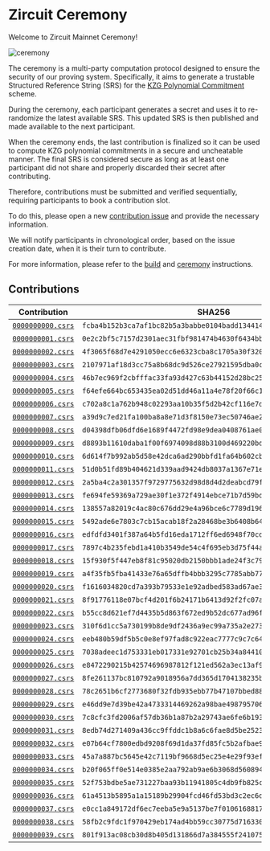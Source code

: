 # Zircuit Ceremony

Welcome to Zircuit Mainnet Ceremony!

![ceremony](https://camo.githubusercontent.com/aece4fbcf5ca7eb74bceadad7449ad9e812f5d5e2c994dc3af5cec31ac1f2294/68747470733a2f2f63646e2e70726f642e776562736974652d66696c65732e636f6d2f3635326463373730313639343233653136616334613764612f3636363231616664353232306666636566646336323061665f6b7a67253230636572656d6f6e792e706e67)

The ceremony is a multi-party computation protocol designed to ensure the security of our proving system. Specifically, it aims to generate a trustable Structured Reference String (SRS) for the [KZG Polynomial Commitment](https://www.iacr.org/archive/asiacrypt2010/6477178/6477178.pdf) scheme.

During the ceremony, each participant generates a secret and uses it to re-randomize the latest available SRS. This updated SRS is then published and made available to the next participant.

When the ceremony ends, the last contribution is finalized so it can be used to compute KZG polynomial commitments in a secure and uncheatable manner. The final SRS is considered secure as long as at least one participant did not share and properly discarded their secret after contributing.

Therefore, contributions must be submitted and verified sequentially, requiring participants to book a contribution slot.

To do this, please open a new [contribution issue](https://github.com/zircuit-labs/ceremony/issues/new?assignees=&labels=contribution&projects=&template=0_contribution.md&title=New+Contribution) and provide the necessary information. 

We will notify participants in chronological order, based on the issue creation date, when it is their turn to contribute.

For more information, please refer to the [build](/docs/build.md) and [ceremony](/docs/ceremony.md#overview) instructions.

## Contributions

| Contribution | SHA256 | Issue |
|:-:|:-:|:-:|
| [`0000000000.csrs`](https://mainnet-ceremony.s3.amazonaws.com/valid/0000000000.csrs)    | `fcba4b152b3ca7af1bc82b5a3babbe0104badd134414578e7824edb12c650c12`   | [#1](https://github.com/zircuit-labs/ceremony/issues/1)   |
| [`0000000001.csrs`](https://mainnet-ceremony.s3.amazonaws.com/valid/0000000001.csrs)    | `0e2c2bf5c7157d2301aec31fbf981474b4630f6434bb147ba0c1855d632fa111`   | [#2](https://github.com/zircuit-labs/ceremony/issues/2)   |
| [`0000000002.csrs`](https://mainnet-ceremony.s3.amazonaws.com/valid/0000000002.csrs)    | `4f3065f68d7e4291050ecc6e6323cba8c1705a30f320fbbfcece3d1cb1f85dca`   | [#9](https://github.com/zircuit-labs/ceremony/issues/9)   |
| [`0000000003.csrs`](https://mainnet-ceremony.s3.amazonaws.com/valid/0000000003.csrs)    | `2107971af18d3cc75a8b68dc9d526ce27921595dba0c6bdcbeda4975cfb63f8b`   | [#4](https://github.com/zircuit-labs/ceremony/issues/4)   |
| [`0000000004.csrs`](https://mainnet-ceremony.s3.amazonaws.com/valid/0000000004.csrs)    | `46b7ec969f2cbfffac33fa93d427c63b44152d28bc25452ff21e71b99a5e30fa`   | [#5](https://github.com/zircuit-labs/ceremony/issues/5)   |
| [`0000000005.csrs`](https://mainnet-ceremony.s3.amazonaws.com/valid/0000000005.csrs)    | `f64efe664bc653435ea02d51dd46a11a4e78f20f66c1ef972a6cc457f8da96c2`   | [#6](https://github.com/zircuit-labs/ceremony/issues/6)   |
| [`0000000006.csrs`](https://mainnet-ceremony.s3.amazonaws.com/valid/0000000006.csrs)    | `c702a8c1a762b948c02293aa10b35f5d2b42cf116e7da119c378d45dd0b7d507`   | [#15](https://github.com/zircuit-labs/ceremony/issues/15)   |
| [`0000000007.csrs`](https://mainnet-ceremony.s3.amazonaws.com/valid/0000000007.csrs)    | `a39d9c7ed21fa100ba8a8e71d3f8150e73ec50746ae2177ed6472cba190333c7`   | [#7](https://github.com/zircuit-labs/ceremony/issues/7)   |
| [`0000000008.csrs`](https://mainnet-ceremony.s3.amazonaws.com/valid/0000000008.csrs)    | `d04398dfb06dfd6e1689f4472fd98e9dea0408761ae01bb339091e4e69947881`   | [#14](https://github.com/zircuit-labs/ceremony/issues/14)   |
| [`0000000009.csrs`](https://mainnet-ceremony.s3.amazonaws.com/valid/0000000009.csrs)    | `d8893b11610daba1f00f6974098d88b3100d469220bdeed9fbf057dde90c42c8`   | [#16](https://github.com/zircuit-labs/ceremony/issues/16)   |
| [`0000000010.csrs`](https://mainnet-ceremony.s3.amazonaws.com/valid/0000000010.csrs)    | `6d614f7b992ab5d58e42dca6ad290bbfd1fa64b602cbc3a648a82c202cfbf73f`   | [#11](https://github.com/zircuit-labs/ceremony/issues/11)   |
| [`0000000011.csrs`](https://mainnet-ceremony.s3.amazonaws.com/valid/0000000011.csrs)    | `51d0b51fd89b404621d339aad9424db8037a1367e71e8c49bdcd0e827d475f33`   | [#17](https://github.com/zircuit-labs/ceremony/issues/17)   |
| [`0000000012.csrs`](https://mainnet-ceremony.s3.amazonaws.com/valid/0000000012.csrs)    | `2a5ba4c2a301357f9729775632d98d8d4d2deabcd79f5fea8bff8e6584e9f630`   | [#18](https://github.com/zircuit-labs/ceremony/issues/18)   |
| [`0000000013.csrs`](https://mainnet-ceremony.s3.amazonaws.com/valid/0000000013.csrs)    | `fe694fe59369a729ae30f1e372f4914ebce71b7d59bd530fd52e66e9a8da1108`   | [#19](https://github.com/zircuit-labs/ceremony/issues/19)   |
| [`0000000014.csrs`](https://mainnet-ceremony.s3.amazonaws.com/valid/0000000014.csrs)    | `138557a82019c4ac80c676dd29e4a96bce6c7789d196d4177a46794db5d9ff46`   | [#23](https://github.com/zircuit-labs/ceremony/issues/23)   |
| [`0000000015.csrs`](https://mainnet-ceremony.s3.amazonaws.com/valid/0000000015.csrs)    | `5492ade6e7803c7cb15acab18f2a28468be3b6408b6489edce193023c6253381`   | [#25](https://github.com/zircuit-labs/ceremony/issues/25)   |
| [`0000000016.csrs`](https://mainnet-ceremony.s3.amazonaws.com/valid/0000000016.csrs)    | `edfdfd3401f387a64b5fd16eda1712ff6ed6948f70cd6909b9210b4cb7d66b24`   | [#29](https://github.com/zircuit-labs/ceremony/issues/29)   |
| [`0000000017.csrs`](https://mainnet-ceremony.s3.amazonaws.com/valid/0000000017.csrs)    | `7897c4b235febd1a410b3549de54c4f695eb3d75f44aa0705a09c37e8ea81c45`   | [#30](https://github.com/zircuit-labs/ceremony/issues/30)   |
| [`0000000018.csrs`](https://mainnet-ceremony.s3.amazonaws.com/valid/0000000018.csrs)    | `15f930f5f447eb8f81c95020db2150bbb1ade24f3c791d9ca5daa9569ecc11aa`   | [#98](https://github.com/zircuit-labs/ceremony/issues/98)   |
| [`0000000019.csrs`](https://mainnet-ceremony.s3.amazonaws.com/valid/0000000019.csrs)    | `a4f35fb5fba41433e76a65dffb4bbb3295c7785abb77ad2c465aef364f3b4ee8`   | [#33](https://github.com/zircuit-labs/ceremony/issues/33)   |
| [`0000000020.csrs`](https://mainnet-ceremony.s3.amazonaws.com/valid/0000000020.csrs)    | `f1616034820cd7a393b79533e1e92adbed583ad67ae3042e80a59253288d1865`   | [#21](https://github.com/zircuit-labs/ceremony/issues/21)   |
| [`0000000021.csrs`](https://mainnet-ceremony.s3.amazonaws.com/valid/0000000021.csrs)    | `8f91776118e07bcf4d201f6b24171b6413d92f2fc07ad4b8e007a98a399e03a8`   | [#99](https://github.com/zircuit-labs/ceremony/issues/99)   |
| [`0000000022.csrs`](https://mainnet-ceremony.s3.amazonaws.com/valid/0000000022.csrs)    | `b55cc8d621ef7d4435b5d863f672ed9b52dc677ad96fa5f253f13067d3ccb654`   | [#110](https://github.com/zircuit-labs/ceremony/issues/110)   |
| [`0000000023.csrs`](https://mainnet-ceremony.s3.amazonaws.com/valid/0000000023.csrs)    | `310f6d1cc5a730199b8de9df2436a9ec99a735a2e273d507648d329de84c2796`   | [#118](https://github.com/zircuit-labs/ceremony/issues/118)   |
| [`0000000024.csrs`](https://mainnet-ceremony.s3.amazonaws.com/valid/0000000024.csrs)    | `eeb480b59df5b5c0e8ef97fad8c922eac7777c9c7c647ff6eeac913bde6ff68f`   | [#96](https://github.com/zircuit-labs/ceremony/issues/96)   |
| [`0000000025.csrs`](https://mainnet-ceremony.s3.amazonaws.com/valid/0000000025.csrs)    | `7038adeec1d753331eb017331e92701cb25b34a84410ee32d9a969a3b10c5cb3`   | [#43](https://github.com/zircuit-labs/ceremony/issues/43)   |
| [`0000000026.csrs`](https://mainnet-ceremony.s3.amazonaws.com/valid/0000000026.csrs)    | `e8472290215b42574696987812f121ed562a3ec13af974d9610e7b0628414a73`   | [#124](https://github.com/zircuit-labs/ceremony/issues/124)   |
| [`0000000027.csrs`](https://mainnet-ceremony.s3.amazonaws.com/valid/0000000027.csrs)    | `8fe261137bc810792a9018956a7dd365d1704138235bc612753b104312ea79d2`   | [#105](https://github.com/zircuit-labs/ceremony/issues/105)   |
| [`0000000028.csrs`](https://mainnet-ceremony.s3.amazonaws.com/valid/0000000028.csrs)    | `78c2651b6cf2773680f32fdb935ebb77b47107bbed889d99273a1ff96b167bfb`   | [#22](https://github.com/zircuit-labs/ceremony/issues/22)   |
| [`0000000029.csrs`](https://mainnet-ceremony.s3.amazonaws.com/valid/0000000029.csrs)    | `e46dd9e7d39be42a4733314469262a98bae4987957065ccbc2edfe5a3ed6c27f`   | [#120](https://github.com/zircuit-labs/ceremony/issues/120)   |
| [`0000000030.csrs`](https://mainnet-ceremony.s3.amazonaws.com/valid/0000000030.csrs)    | `7c8cfc3fd2006af57db36b1a87b2a29743ae6fe6b193b2253157a7ca1ed2359e`   | [#31](https://github.com/zircuit-labs/ceremony/issues/31)   |
| [`0000000031.csrs`](https://mainnet-ceremony.s3.amazonaws.com/valid/0000000031.csrs)    | `8edb74d271409a436cc9ffddc1b8a6c6fae8d5be2523bf9da3e0489a6d2e853c`   | [#122](https://github.com/zircuit-labs/ceremony/issues/122)   |
| [`0000000032.csrs`](https://mainnet-ceremony.s3.amazonaws.com/valid/0000000032.csrs)    | `e07b64cf7800edbd9208f69d1da37fd85fc5b2afbae986d2b4e129862c57d7f9`   | [#139](https://github.com/zircuit-labs/ceremony/issues/139)   |
| [`0000000033.csrs`](https://mainnet-ceremony.s3.amazonaws.com/valid/0000000033.csrs)    | `45a7a887bc5645e42c7119bf9668d5ec25e4e29f93ef006d3e781855ae194058`   | [#141](https://github.com/zircuit-labs/ceremony/issues/141)   |
| [`0000000034.csrs`](https://mainnet-ceremony.s3.amazonaws.com/valid/0000000034.csrs)    | `b20f065ff0e514e0385e2aa792ab9ae6b3068d5608949fa298873c20519f5f6c`   | [#140](https://github.com/zircuit-labs/ceremony/issues/140)   |
| [`0000000035.csrs`](https://mainnet-ceremony.s3.amazonaws.com/valid/0000000035.csrs)    | `52f753bdbe5ae731227baa93b11941805c4db9fb825cb4f16dc7c36410c18180`   | [#145](https://github.com/zircuit-labs/ceremony/issues/145)   |
| [`0000000036.csrs`](https://mainnet-ceremony.s3.amazonaws.com/valid/0000000036.csrs)    | `61a4513b5895a1a15189b29904fcd46fd53bd3c2ec6df45f4452c843b68635ab`   | [#149](https://github.com/zircuit-labs/ceremony/issues/149)   |
| [`0000000037.csrs`](https://mainnet-ceremony.s3.amazonaws.com/valid/0000000037.csrs)    | `e0cc1a849172df6ec7eeba5e9a5137be7f010616881747c88a2197d88ed0e587`   | [#156](https://github.com/zircuit-labs/ceremony/issues/156)   |
| [`0000000038.csrs`](https://mainnet-ceremony.s3.amazonaws.com/valid/0000000038.csrs)    | `58fb2c9fdc1f970429eb174ad4bb59cc30775d716330583ea6c76459dd4aa38d`   | [#128](https://github.com/zircuit-labs/ceremony/issues/128)   |
| [`0000000039.csrs`](https://mainnet-ceremony.s3.amazonaws.com/valid/0000000039.csrs)    | `801f913ac08cb30d8b405d131866d7a384555f241075ea2df09b0a67b9883e4d`   | [#12](https://github.com/zircuit-labs/ceremony/issues/12)   |
